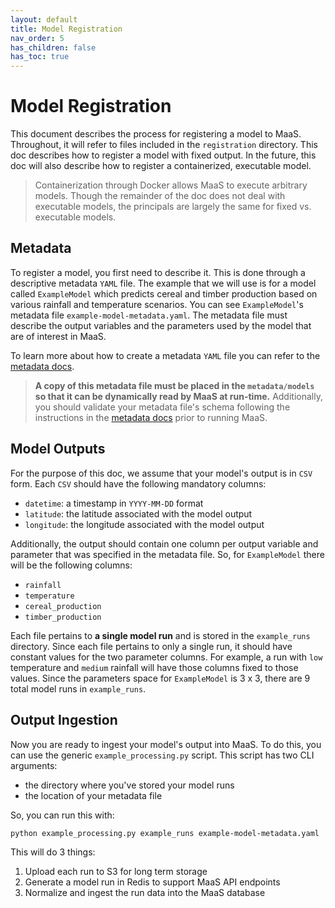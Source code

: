 ```yaml
---
layout: default
title: Model Registration
nav_order: 5
has_children: false
has_toc: true
---
```


# Model Registration

This document describes the process for registering a model to MaaS. Throughout, it will refer to files included in the `registration` directory. This doc describes how to register a model with fixed output. In the future, this doc will also describe how to register a containerized, executable model.

> Containerization through Docker allows MaaS to execute arbitrary models. Though the remainder of the doc does not deal with executable models, the principals are largely the same for fixed vs. executable models.


## Metadata

To register a model, you first need to describe it. This is done through a descriptive metadata `YAML` file. The example that we will use is for a model called `ExampleModel` which predicts cereal and timber production based on various rainfall and temperature scenarios. You can see `ExampleModel`'s metadata file `example-model-metadata.yaml`. The metadata file must describe the output variables and the parameters used by the model that are of interest in MaaS.

To learn more about how to create a metadata `YAML` file you can refer to the [metadata docs](metadata.md).

> **A copy of this metadata file must be placed in the `metadata/models` so that it can be dynamically read by MaaS at run-time.** Additionally, you should validate your metadata file's schema following the instructions in the [metadata docs](metadata.md) prior to running MaaS.

## Model Outputs

For the purpose of this doc, we assume that your model's output is in `CSV` form. Each `CSV` should have the following mandatory columns:

* `datetime`: a timestamp in `YYYY-MM-DD` format
* `latitude`: the latitude associated with the model output
* `longitude`: the longitude associated with the model output

Additionally, the output should contain one column per output variable and parameter that was specified in the metadata file. So, for `ExampleModel` there will be the following columns:

* `rainfall`
* `temperature`
* `cereal_production`
* `timber_production`

Each file pertains to **a single model run** and is stored in the `example_runs` directory. Since each file pertains to only a single run, it should have constant values for the two parameter columns. For example, a run with `low` temperature and `medium` rainfall will have those columns fixed to those values. Since the parameters space for `ExampleModel` is 3 x 3, there are 9 total model runs in `example_runs`.


## Output Ingestion 

Now you are ready to ingest your model's output into MaaS. To do this, you can use the generic `example_processing.py` script. This script has two CLI arguments:

* the directory where you've stored your model runs
* the location of your metadata file

So, you can run this with:

```
python example_processing.py example_runs example-model-metadata.yaml
```

This will do 3 things:

1. Upload each run to S3 for long term storage
2. Generate a model run in Redis to support MaaS API endpoints
3. Normalize and ingest the run data into the MaaS database